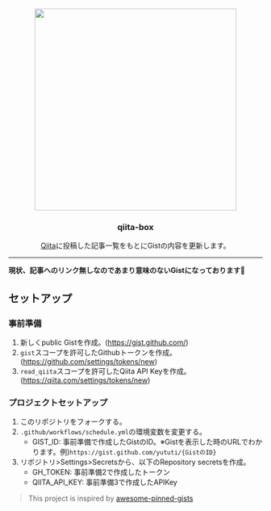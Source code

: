 #

<p align="center">
  <img width="400" src="https://user-images.githubusercontent.com/19887059/108340777-507dbb00-721c-11eb-8d98-97de5538067a.png">
  <h3 align="center">qiita-box</h3>
  <p align="center"><a href="https://qiita.com/">Qiita</a>に投稿した記事一覧をもとにGistの内容を更新します。</p>
</p>

---  

**現状、記事へのリンク無しなのであまり意味のないGistになっております🙇**

## セットアップ
### 事前準備

1. 新しくpublic Gistを作成。(https://gist.github.com/)
1. `gist`スコープを許可したGithubトークンを作成。(https://github.com/settings/tokens/new)
1. `read_qiita`スコープを許可したQiita API Keyを作成。(https://qiita.com/settings/tokens/new)

### プロジェクトセットアップ

1. このリポジトリをフォークする。
2. `.github/workflows/schedule.yml`の環境変数を変更する。
    - GIST_ID: 事前準備で作成したGistのID。※Gistを表示した時のURLでわかります。例)`https://gist.github.com/yututi/{GistのID}`
3. リポジトリ>Settings>Secretsから、以下のRepository secretsを作成。
    - GH_TOKEN: 事前準備2で作成したトークン
    - QIITA_API_KEY: 事前準備3で作成したAPIKey

> This project is inspired by [awesome-pinned-gists](https://github.com/matchai/awesome-pinned-gists)
